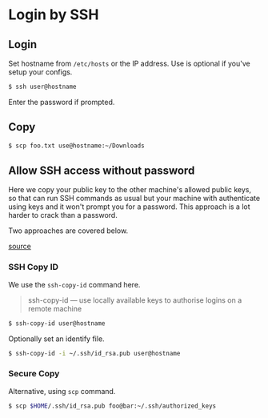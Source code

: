 # Login by SSH


## Login

Set hostname from `/etc/hosts` or the IP address. Use is optional if you've setup your configs.

```sh
$ ssh user@hostname
```

Enter the password if prompted.


## Copy

```sh
$ scp foo.txt use@hostname:~/Downloads
```


## Allow SSH access without password

Here we copy your public key to the other machine's allowed public keys, so that can run SSH commands as usual but your machine with authenticate using keys and it won't prompt you for a password. This approach is a lot harder to crack than a password.

Two approaches are covered below.

[source](https://www.cyberciti.biz/faq/how-to-set-up-ssh-keys-on-linux-unix/)

### SSH Copy ID

We use the `ssh-copy-id` command here.

> ssh-copy-id — use locally available keys to authorise logins on a remote machine

```sh
$ ssh-copy-id user@hostname
```

Optionally set an identify file.

```sh
$ ssh-copy-id -i ~/.ssh/id_rsa.pub user@hostname
```

### Secure Copy

Alternative, using `scp` command.

```sh
$ scp $HOME/.ssh/id_rsa.pub foo@bar:~/.ssh/authorized_keys
```
